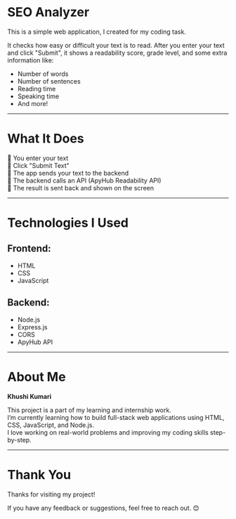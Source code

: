 # SEO Analyzer 

This is a simple web application, I created for my coding task.

It checks how easy or difficult your text is to read. After you enter your text and click "Submit", it shows a readability score, grade level, and some extra information like:

- Number of words
- Number of sentences
- Reading time
- Speaking time
- And more!

---

# What It Does

🔹 You enter your text  
🔹 Click "Submit Text"  
🔹 The app sends your text to the backend  
🔹 The backend calls an API (ApyHub Readability API)  
🔹 The result is sent back and shown on the screen

---

# Technologies I Used

## Frontend:
- HTML
- CSS
- JavaScript

## Backend:
- Node.js
- Express.js
- CORS
- ApyHub API

---

# About Me

**Khushi Kumari**

This project is a part of my learning and internship work.  
I’m currently learning how to build full-stack web applications using HTML, CSS, JavaScript, and Node.js.  
I love working on real-world problems and improving my coding skills step-by-step.

---

# Thank You

Thanks for visiting my project!

If you have any feedback or suggestions, feel free to reach out. 😊

